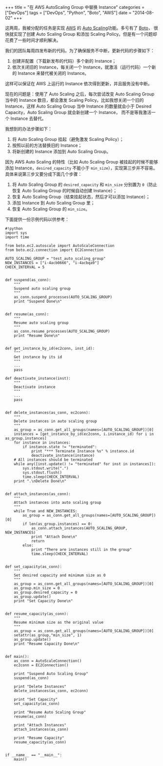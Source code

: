 +++
title      = "在 AWS AutoScaling Group 中替换 Instance"
categories = ["DevOps"]
tags       = ["DevOps", "Python", "Boto", "AWS"]
date       = "2014-08-02"
+++

这两周，我被分配的任务是实现 [AWS](http://aws.amazon.com/) 的 [Auto Scaling](http://aws.amazon.com/autoscaling/)功能。多亏有了 [Boto](https://github.com/boto/boto)， 很快就实现了创建 Auto Scaling Group 和添加 Scaling Policy。但是有一个问题却花费了一些时间才顺利解决。
<!--more-->


我们的团队每周四发布新的代码。为了确保服务不中断，更新代码的步骤如下：

1. 创建并配置（下载新发布的代码）多个新的 Instance；
2. 依次关闭旧的 Instance，每关闭一个 Instance，就激活（运行代码）一个新的 Instance 来替代被关闭的 Instance。

这样可以保证在 AWS 上运行的 Instance 依次得到更新，并且服务没有中断。

现在的问题是：使用了 Auto Scaling 之后，每次尝试改变 Auto Scaling Group 当中的 Instance 数目，都会激发 Scaling Policy。比如我想关闭一个旧的 Instance，这样 Auto Scaling Group 当中 Instance 的数量就会小于 Desired Capacity，Auto Scaling Group 就会新创建一个 Instance， 而不是等我激活一个 Instance 去替代。

我想到的办法步骤如下：

1. 将 Auto Scaling Group 挂起（避免激发 Scaling Policy）；
2. 按照以前的方法替换旧的 Instance；
3. 将新创建的 Instance 添加到 Auto Scaling Group。

因为 AWS Auto Scaling 的特性（比如 Auto Scaling Group 被挂起的时候不能够添加 Instance，`desired_capacity` 不能小于 `min_size`），实现第三步并不容易。具体来说第三步又要分成下面几个步骤：

1. 将 Auto Scaling Group 的 `desired_capacity` 和 `min_size` 分别置为 `0`（防止恢复 Auto Scaling Group 的时候自动创建 Instance）；
2. 恢复 Auto Scaling Group（结束挂起状态，然后才可以添加 Instance）；
3. 添加 Instance 到 Auto Scaling Group 里；
4. 恢复 Auto Scaling Group 的 `min_size`。

下面提供一份示例代码以供参考：

```
#!python
import sys
import time

from boto.ec2.autoscale import AutoScaleConnection
from boto.ec2.connection import EC2Connection

AUTO_SCALING_GROUP = "test_auto_scaling_group"
NEW_INSTANCES = ["i-4acb0666", "i-4acbqa9"]
CHECK_INTERVAL = 5


def suspend(as_conn):
    """
    Suspend auto scaling group
    """
    as_conn.suspend_processes(AUTO_SCALING_GROUP)
    print "Suspend Done\n"


def resume(as_conn):
    """
    Resume auto scaling group
    """
    as_conn.resume_processes(AUTO_SCALING_GROUP)
    print "Resume Done\n"


def get_instance_by_id(ec2conn, inst_id):
    """
    Get instance by its id
    """
    ...
    pass

def deactivate_instance(inst):
    """
    Deactivate instance
    """
    ...
    pass


def delete_instances(as_conn, ec2conn):
    """
    Delete instances in auto scaling group
    """
    as_group = as_conn.get_all_groups(names=[AUTO_SCALING_GROUP])[0]
    instances = [get_instance_by_id(ec2conn, i.instance_id) for i in as_group.instances]
    for instance in instances:
        if instance.state != "terminated":
            print "*** Terminate Instance %s" % instance.id
            deactivate_instance(instance)
    # All instances should be terminated
    while any([inst.update() != "terminated" for inst in instances]):
        sys.stdout.write(".")
        sys.stdout.flush()
        time.sleep(CHECK_INTERVAL)
    print ".\nDelete Done\n"


def attach_instances(as_conn):
    """
    Attach instances into auto scaling group
    """
    while True and NEW_INSTANCES:
        as_group = as_conn.get_all_groups(names=[AUTO_SCALING_GROUP])[0]
        if len(as_group.instances) == 0:
            as_conn.attach_instances(AUTO_SCALING_GROUP, NEW_INSTANCES)
            print "Attach Done\n"
            return
        else:
            print "There are instances still in the group"
            time.sleep(CHECK_INTERVAL)


def set_capacity(as_conn):
    """
    Set desired capacity and minimum size as 0
    """
    as_group = as_conn.get_all_groups(names=[AUTO_SCALING_GROUP])[0]
    as_group.min_size = 0
    as_group.desired_capacity = 0
    as_group.update()
    print "Set Capacity Done\n"


def resume_capacity(as_conn):
    """
    Resume minimum size as the original value
    """
    as_group = as_conn.get_all_groups(names=[AUTO_SCALING_GROUP])[0]
    setattr(as_group,"min_size", 1)
    as_group.update()
    print "Resume Capacity Done\n"


def main():
    as_conn = AutoScaleConnection()
    ec2conn = EC2Connection()

    print "Suspend Auto Scaling Group"
    suspend(as_conn)

    print "Delete Instances"
    delete_instances(as_conn, ec2conn)

    print "Set Capacity"
    set_capacity(as_conn)

    print "Resume Auto Scaling Group"
    resume(as_conn)

    print "Attach Instances"
    attach_instances(as_conn)

    print "Resume Capacity"
    resume_capacity(as_conn)


if __name__ == "__main__":
    main()
```
